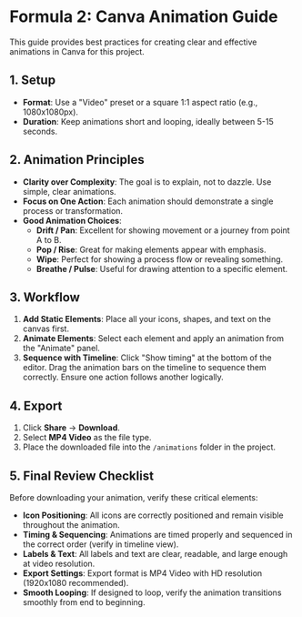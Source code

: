 # Formula 2: Canva Animation Guide

This guide provides best practices for creating clear and effective animations in Canva for this project.

## 1. Setup

*   **Format**: Use a "Video" preset or a square 1:1 aspect ratio (e.g., 1080x1080px).
*   **Duration**: Keep animations short and looping, ideally between 5-15 seconds.

## 2. Animation Principles

*   **Clarity over Complexity**: The goal is to explain, not to dazzle. Use simple, clear animations.
*   **Focus on One Action**: Each animation should demonstrate a single process or transformation.
*   **Good Animation Choices**: 
    *   **Drift / Pan**: Excellent for showing movement or a journey from point A to B.
    *   **Pop / Rise**: Great for making elements appear with emphasis.
    *   **Wipe**: Perfect for showing a process flow or revealing something.
    *   **Breathe / Pulse**: Useful for drawing attention to a specific element.

## 3. Workflow

1.  **Add Static Elements**: Place all your icons, shapes, and text on the canvas first.
2.  **Animate Elements**: Select each element and apply an animation from the "Animate" panel.
3.  **Sequence with Timeline**: Click "Show timing" at the bottom of the editor. Drag the animation bars on the timeline to sequence them correctly. Ensure one action follows another logically.

## 4. Export

1.  Click **Share** -> **Download**.
2.  Select **MP4 Video** as the file type.
3.  Place the downloaded file into the `/animations` folder in the project.

## 5. Final Review Checklist

Before downloading your animation, verify these critical elements:

*   **Icon Positioning**: All icons are correctly positioned and remain visible throughout the animation.
*   **Timing & Sequencing**: Animations are timed properly and sequenced in the correct order (verify in timeline view).
*   **Labels & Text**: All labels and text are clear, readable, and large enough at video resolution.
*   **Export Settings**: Export format is MP4 Video with HD resolution (1920x1080 recommended).
*   **Smooth Looping**: If designed to loop, verify the animation transitions smoothly from end to beginning.
